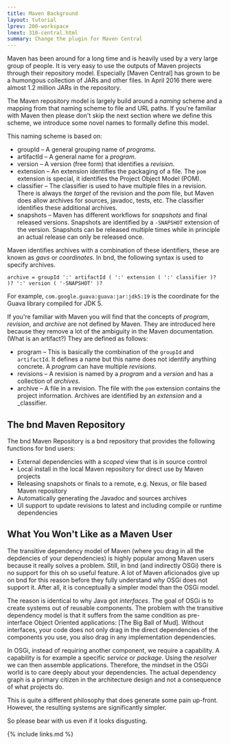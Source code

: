```yaml
---
title: Maven Background
layout: tutorial
lprev: 200-workspace
lnext: 310-central.html
summary: Change the plugin for Maven Central
---
```


Maven has been around for a long time and is heavily used by a very large group of people. It is very easy to use the outputs of Maven projects through their repository model. Especially [Maven Central] has grown to be a humongous collection of JARs and other files. In April 2016 there were almost 1.2 million JARs in the repository.

The Maven repository model is largely build around a _naming_ scheme and a mapping from that naming scheme to file and URL paths. If you're familiar with Maven then please don't skip the next section where we define this scheme, we introduce some novel names to formally define this model.

This naming scheme is based on:

* groupId – A general grouping name of _programs_.
* artifactId – A general name for a _program_.
* version – A version (free form) that identifies a _revision_.
* extension – An extension identifies the packaging of a file. The `pom` extension is special, it identifies the Project Object Model (POM). 
* classifier – The classifier is used to have multiple files in a revision. There is always the _target_ of the revision and the _pom_ file, but Maven does allow archives for sources, javadoc, tests, etc. The classifier identifies these additional archives.
* snapshots – Maven has different workflows for _snapshots_ and final released versions. Snapshots are identified by a `-SNAPSHOT` extension of the version. Snapshots can be released multiple times while in principle an actual release can only be released once.

Maven identifies archives with a combination of these identifiers, these are known as _gavs_ or _coordinates_. In bnd, the following syntax is used to specify archives. 

	archive = groupId ':' artifactId ( ':' extension ( ':' classifier )? )? ':' version ( '-SNAPSHOT' )?

For example, `com.google.guava:guava:jar:jdk5:19` is the coordinate for the Guava library compiled for JDK 5.

If you're familiar with Maven you will find that the concepts of _program_, _revision_, and _archive_ are not defined by Maven. They are introduced here because they remove a lot of the ambiguity in the Maven documentation. (What is an artifact?) They are defined as follows:

* program – This is basically the combination of the `groupId` and `artifactId`. It defines a name but this name does not identify anything concrete. A _program_ can have multiple _revisions_.
* revisions – A revision is named by a _program_ and a _version_ and has a collection of _archives_.
* archive – A file in a revision. The file with the `pom` extension contains the project information. Archives are identified by an _extension_ and a _classifier.       

## The bnd Maven Repository

The bnd Maven Repository is a bnd repository that provides the following functions for bnd users:

* External dependencies with a _scoped_ view that is in source control
* Local install in the local Maven repository for direct use by Maven projects 
* Releasing snapshots or finals to a remote, e.g. Nexus, or file based Maven repository
* Automatically generating the Javadoc and sources archives
* UI support to update revisions to latest and including compile or runtime dependencies

## What You Won't Like as a Maven User

The transitive dependency model of Maven (where you drag in all the depdencies of your dependencies) is highly popular among Maven users because it really solves a problem. Still, in bnd (and indirectly OSGi) there is no support for this oh so useful feature. A lot of Maven aficionados give up on bnd for this reason before they fully understand _why_ OSGi does not support it. After all, it is conceptually a simpler model than the OSGi model.

The reason is identical to why Java got _interfaces_. The goal of OSGi is to create systems out of reusable components. The problem with the transitive dependency model is that it suffers from the same condition as pre-interface Object Oriented applications: [The Big Ball of Mud]. Without interfaces, your code does not only drag in the direct dependencies of the components you use, you also drag in any implementation dependencies. 

In OSGi, instead of requiring another component, we require a capability. A capability is for example a specific _service_ or _package_. Using  the _resolver_ we can then assemble applications. Therefore, the mindset in the OSGi world is to care deeply about your dependencies. The actual dependency graph is a primary citizen in the architecture design and not a consequence of what projects do.

This is quite a different philosophy that does generate some pain up-front. However, the resulting systems are significantly simpler.  

So please bear with us even if it looks disgusting.


{% include links.md %}
